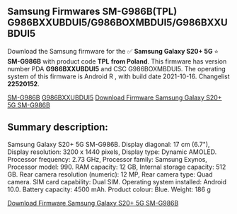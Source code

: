 <h2>Samsung Firmwares SM-G986B(TPL) G986BXXUBDUI5/G986BOXMBDUI5/G986BXXUBDUI5</h2>
Download the Samsung firmware for the ✅ <strong>Samsung Galaxy S20+ 5G </strong> ⭐ <strong>SM-G986B</strong> with product code <strong>TPL</strong> <strong> from Poland</strong>. This firmware has version number PDA <strong>G986BXXUBDUI5</strong> and CSC G986BOXMBDUI5. The operating system of this firmware is Android R , with build date 2021-10-16. Changelist <strong>22520152</strong>.


[SM-G986B](https://samfirm.shop/samsung/model/SM-G986B)
[G986BXXUBDUI5](https://samfirm.shop/samsung/pda/G986BXXUBDUI5)
[Download Firmware Samsung Galaxy S20+ 5G SM-G986B](https://samfirm.shop/samsung/firmware/465491)
<h2>Summary description:</h2>
<p>Samsung Galaxy S20+ 5G SM-G986B. Display diagonal: 17 cm (6.7"), Display resolution: 3200 x 1440 pixels, Display type: Dynamic AMOLED. Processor frequency: 2.73 GHz, Processor family: Samsung Exynos, Processor model: 990. RAM capacity: 12 GB, Internal storage capacity: 512 GB. Rear camera resolution (numeric): 12 MP, Rear camera type: Quad camera. SIM card capability: Dual SIM. Operating system installed: Android 10.0. Battery capacity: 4500 mAh. Product colour: Blue. Weight: 186 g</p>


[Download Firmware Samsung Galaxy S20+ 5G SM-G986B](https://samfirm.shop/samsung/firmware/465491)
